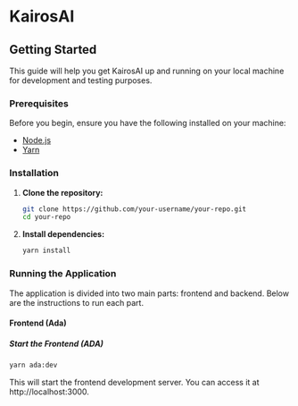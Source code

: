 # KairosAI

## Getting Started

This guide will help you get KairosAI up and running on your local machine for development and testing purposes.

### Prerequisites

Before you begin, ensure you have the following installed on your machine:

- [Node.js](https://nodejs.org/)
- [Yarn](https://classic.yarnpkg.com/en/docs/install)

### Installation

1. **Clone the repository:**

   ```bash
   git clone https://github.com/your-username/your-repo.git
   cd your-repo


2. **Install dependencies:**

   ```bash
   yarn install

### Running the Application

The application is divided into two main parts: frontend and backend. Below are the instructions to run each part.

#### Frontend (Ada)
##### Start the Frontend (ADA)
  ```bash
  yarn ada:dev
```
This will start the frontend development server. You can access it at http://localhost:3000.

